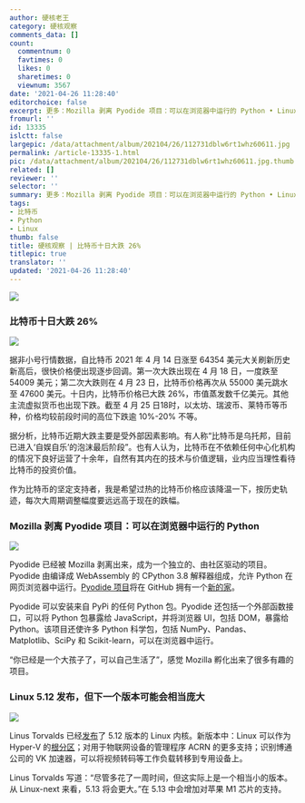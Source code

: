 ```yaml
---
author: 硬核老王
category: 硬核观察
comments_data: []
count:
  commentnum: 0
  favtimes: 0
  likes: 0
  sharetimes: 0
  viewnum: 3567
date: '2021-04-26 11:28:40'
editorchoice: false
excerpt: 更多：Mozilla 剥离 Pyodide 项目：可以在浏览器中运行的 Python • Linux 5.12 发布，但下一个版本可能会相当庞大
fromurl: ''
id: 13335
islctt: false
largepic: /data/attachment/album/202104/26/112731dblw6rt1whz60611.jpg
permalink: /article-13335-1.html
pic: /data/attachment/album/202104/26/112731dblw6rt1whz60611.jpg.thumb.jpg
related: []
reviewer: ''
selector: ''
summary: 更多：Mozilla 剥离 Pyodide 项目：可以在浏览器中运行的 Python • Linux 5.12 发布，但下一个版本可能会相当庞大
tags:
- 比特币
- Python
- Linux
thumb: false
title: 硬核观察 | 比特币十日大跌 26%
titlepic: true
translator: ''
updated: '2021-04-26 11:28:40'
---
```


![](/data/attachment/album/202104/26/112731dblw6rt1whz60611.jpg)


### 比特币十日大跌 26%


![](/data/attachment/album/202104/26/112744z6zjbeeorj44zxjb.jpg)


据非小号行情数据，自比特币 2021 年 4 月 14 日涨至 64354 美元大关刷新历史新高后，很快价格便出现逐步回调。第一次大跌出现在 4 月 18 日，一度跌至 54009 美元；第二次大跌则在 4 月 23 日，比特币价格再次从 55000 美元跳水至 47600 美元。十日内，比特币价格已大跌 26%，市值蒸发数千亿美元。其他主流虚拟货币也出现下跌。截至 4 月 25 日18时，以太坊、瑞波币、莱特币等币种，价格均较前段时间的高位下跌逾 10%-20% 不等。


据分析，比特币近期大跌主要是受外部因素影响。有人称“比特币是乌托邦，目前已进入‘自娱自乐’的泡沫最后阶段”。也有人认为，比特币在不依赖任何中心化机构的情况下良好运营了十余年，自然有其内在的技术与价值逻辑，业内应当理性看待比特币的投资价值。


作为比特币的坚定支持者，我是希望过热的比特币价格应该降温一下，按历史轨迹，每次大周期调整幅度要远远高于现在的跌幅。 


### Mozilla 剥离 Pyodide 项目：可以在浏览器中运行的 Python


![](/data/attachment/album/202104/26/112802go374e18ee7w4799.jpg)


Pyodide 已经被 Mozilla 剥离出来，成为一个独立的、由社区驱动的项目。Pyodide 由编译成 WebAssembly 的 CPython 3.8 解释器组成，允许 Python 在网页浏览器中运行。[Pyodide 项目](https://pyodide.org/)将在 GitHub 拥有一个[新的家](https://github.com/pyodide)。


Pyodide 可以安装来自 PyPi 的任何 Python 包。Pyodide 还包括一个外部函数接口，可以将 Python 包暴露给 JavaScript，并将浏览器 UI，包括 DOM，暴露给 Python。该项目还使许多 Python 科学包，包括 NumPy、Pandas、Matplotlib、SciPy 和 Scikit-learn，可以在浏览器中运行。


“你已经是一个大孩子了，可以自己生活了”，感觉 Mozilla 孵化出来了很多有趣的项目。


### Linux 5.12 发布，但下一个版本可能会相当庞大


![](/data/attachment/album/202104/26/112820umzm57bh8bd53ma8.jpg)


Linus Torvalds 已经[发布](http://lkml.iu.edu/hypermail/linux/kernel/2104.3/00596.html)了 5.12 版本的 Linux 内核。新版本中：Linux 可以作为 Hyper-V 的[根分区](https://www.theregister.com/2021/02/17/linux_as_root_partition_on_hyper_v/)；对用于物联网设备的管理程序 ACRN 的更多支持；识别博通公司的 VK 加速器，可以将视频转码等工作负载转移到专用设备上。


Linus Torvalds 写道：“尽管多花了一周时间，但这实际上是一个相当小的版本。从 Linux-next 来看，5.13 将会更大。”在 5.13 中会增加对苹果 M1 芯片的支持。